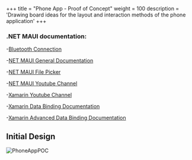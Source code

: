 +++
title = "Phone App - Proof of Concept"
weight = 100
description = 'Drawing board ideas for the layout and interaction methods of the phone application'
+++

### .NET MAUI documentation:
-[Bluetooth Connection](https://learn.microsoft.com/en-us/dotnet/maui/platform-integration/communication/networking?tabs=android)

-[NET MAUI General Documentation](https://dotnet.microsoft.com/en-us/learn/maui)

-[NET MAUI File Picker](https://learn.microsoft.com/en-us/dotnet/maui/platform-integration/storage/file-picker?tabs=android)

-[NET MAUI Youtube Channel](https://www.youtube.com/@jfversluis)

-[Xamarin Youtube Channel](https://www.youtube.com/watch?v=Vdy69j-DUHU&ab_channel=XamarinGuy)

-[Xamarin Data Binding Documentation](https://learn.microsoft.com/en-us/dotnet/maui/xaml/fundamentals/data-binding-basics)

-[Xamarin Advanced Data Binding Documentation](https://learn.microsoft.com/en-us/dotnet/maui/xaml/fundamentals/mvvm)

## Initial Design
![PhoneAppPOC](https://github.com/YCP-Rev-Metrix/Wiki/assets/98890475/01c9b814-a674-401b-bb28-fde271ce96dc)
